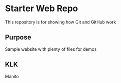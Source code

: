# Starter Web Repo

This repository is for showing how Git and GitHub work

## Purpose

Sample website with plenty of files for demos

## KLK

Manito
